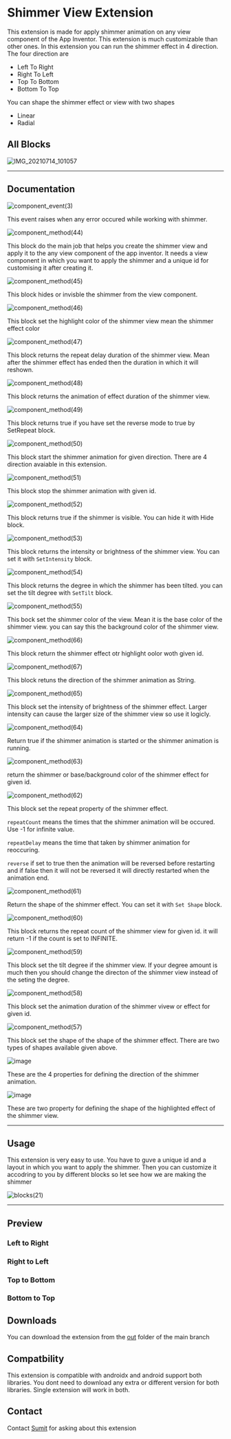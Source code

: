 # Shimmer View Extension

This extension is made for apply shimmer animation on any view component of the App Inventor.
This extension is much customizable than other ones.
In this extension you can run the shimmer effect in 4 direction. The four direction are
* Left To Right
* Right To Left
* Top To Bottom
* Bottom To Top

You can shape the shimmer effect or view with two shapes
* Linear
* Radial

## All Blocks

![IMG_20210714_101057](https://user-images.githubusercontent.com/74917290/125563119-c4e9fd69-1af9-4628-91b0-9e3e5d7ec1f0.jpg)

---

## Documentation

![component_event(3)](https://user-images.githubusercontent.com/74917290/125563211-f2c6ae39-f1f8-4396-ab3e-23acc2eff611.png)


This event raises when any error occured while working with shimmer.


![component_method(44)](https://user-images.githubusercontent.com/74917290/125563341-2002cf19-81c7-4c47-bb90-94aa0d33d95d.png)

This block do the main job that helps you create the shimmer view and apply it to the any view component of the app inventor.
It needs a view component in which you want to apply the shimmer and a unique id for customising it after creating it.

![component_method(45)](https://user-images.githubusercontent.com/74917290/125563584-958e2c82-dfe5-4f60-b019-04226d3efb00.png)

This block hides or invisble the shimmer from the view component.

![component_method(46)](https://user-images.githubusercontent.com/74917290/125563657-7f76b2a4-f42b-4510-b877-44f62778bfb3.png)

This block set the highlight color of the shimmer view mean the shimmer effect color



![component_method(47)](https://user-images.githubusercontent.com/74917290/125563762-009efaf2-82fa-4a5f-b857-cdcef2805a11.png)

This block returns the repeat delay duration of the shimmer view. Mean after the shimmer effect has ended then the duration in which it will reshown.

![component_method(48)](https://user-images.githubusercontent.com/74917290/125563769-474fafb0-f592-447e-9c32-46b6045348fa.png)

This block returns the animation of effect duration of the shimmer view.

![component_method(49)](https://user-images.githubusercontent.com/74917290/125563771-1c6e0ce8-27ef-4564-a760-2b0af8524983.png)

This block returns true if you have set the reverse mode to true by SetRepeat block.

![component_method(50)](https://user-images.githubusercontent.com/74917290/125563997-d2a4ab21-c0af-47e2-8248-2cf14c3c7112.png)

This block start the shimmer animation for given direction. There are 4 direction avaiable in this extension.


![component_method(51)](https://user-images.githubusercontent.com/74917290/125564008-fb6d03ef-2cb2-42e3-b581-1c5ee934af47.png)

This block stop the shimmer animation with given id.

![component_method(52)](https://user-images.githubusercontent.com/74917290/125564305-80ad6477-a512-405e-963b-0d8f4edf5064.png)

This block returns true if the shimmer is visible. You can hide it with Hide block.

![component_method(53)](https://user-images.githubusercontent.com/74917290/125564313-42efa4f4-d272-4a94-8c8d-b0b1caeadc3b.png)

This block returns the intensity or brightness of the shimmer view. You can set it with `SetIntensity` block.

![component_method(54)](https://user-images.githubusercontent.com/74917290/125564319-4a3fe2cc-4d98-40bf-bb9d-192e73e95058.png)

This block returns the degree in which the shimmer has been tilted. you can set the tilt degree with `SetTilt` block.

![component_method(55)](https://user-images.githubusercontent.com/74917290/125564323-be0ad94b-3a7b-4816-8884-c850c76574c9.png)

This bock set the shimmer color of the view. Mean it is the base color of the shimmer view. you can say this the background color of the shimmer view.

![component_method(66)](https://user-images.githubusercontent.com/74917290/125565134-1057d3a3-b116-400d-bfb1-7e005cd0194c.png)

This block return the shimmer effect otr highlight oolor woth given id.

![component_method(67)](https://user-images.githubusercontent.com/74917290/125565283-c58e671a-62c1-467a-8aed-21eb6700d430.png)

This block retuns the direction of the shimmer animation as String.


![component_method(65)](https://user-images.githubusercontent.com/74917290/125565139-cc551fae-5c10-460f-b783-755f9a4de574.png)

This block set the intensity of brightness of the shimmer effect. Larger intensity can cause the larger size of the shimmer view so use it logicly.

![component_method(64)](https://user-images.githubusercontent.com/74917290/125565140-5866d8a1-161d-4756-9acd-f90c6605955a.png)

Return true if the shimmer animation is started or the shimmer animation is running.

![component_method(63)](https://user-images.githubusercontent.com/74917290/125565146-c0b33a5a-24cf-4c48-9fe6-62a9f9326c05.png)

return the shimmer or base/background color of the shimmer effect for given id.

![component_method(62)](https://user-images.githubusercontent.com/74917290/125565147-42f84c6e-fb3d-4648-b82d-7a4317684544.png)

This block set the repeat property of the shimmer effect.

`repeatCount` means the times that the shimmer animation will be occured. Use -1 for infinite value.

`repeatDelay` means the time that taken by shimmer animation for reoccuring.

`reverse` if set to true then the animation will be reversed before restarting and if false then it will not be reversed it will directly restarted when the animation end.

![component_method(61)](https://user-images.githubusercontent.com/74917290/125565148-4833c42a-a55a-4bfd-98f4-782ddb3e52e6.png)

Return the shape of the shimmer effect. You can set it with `Set Shape` block.

![component_method(60)](https://user-images.githubusercontent.com/74917290/125565149-6bb10e9d-711b-4536-8df3-544f6d99b273.png)

This block returns the repeat count of the shimmer view for given id. it will return -1 if the count is set to INFINITE.

![component_method(59)](https://user-images.githubusercontent.com/74917290/125565151-e0d0faf0-7ab3-4072-9487-72d0a1977f23.png)

This block set the tilt degree if the shimmer view. If your degree amount is much then you should change the directon of the shimmer view instead of the seting the degree.

![component_method(58)](https://user-images.githubusercontent.com/74917290/125565154-e4db6251-312a-4a9f-84f3-70f6750046a4.png)

This block set the animation duration of the shimmer vivew or effect for given id.

![component_method(57)](https://user-images.githubusercontent.com/74917290/125565157-44191eaa-6f50-462a-8fd8-a0b1122f510f.png)

This block set the shape of the shape of the shimmer effect. There are two types of shapes available given above.

![image](https://user-images.githubusercontent.com/74917290/125568390-9b2a6b31-91dc-4d67-9f2a-ca7127d2f86c.png)

These are the 4 properties for defining the direction of the shimmer animation.

![image](https://user-images.githubusercontent.com/74917290/125568449-df69b3b6-a01f-4cfc-bb76-180f3c2808ed.png)

These are two property for defining the shape of the highlighted effect of the shimmer view.

---

## Usage

This extension is very easy to use. You have to guve a unique id and a layout in which you want to apply the shimmer. Then you can customize it accodring to you by different blocks so let see how we are making the shimmer

![blocks(21)](https://user-images.githubusercontent.com/74917290/125568756-c8f19cb7-5112-44fa-98f0-6b848663cad6.png)

---

## Preview

### Left to Right


### Right to Left


### Top to Bottom


### Bottom to Top



## Downloads

You can download the extension from the [out](https://github.com/Sumit1334/Shimmer-View/tree/main/out) folder of the main branch

## Compatbility
This extension is compatible with androidx and android support both libraries. You dont need to download any extra or different version for both libraries. Single extension will work in both.

## Contact

Contact <a href="https://community.kodular.io/u/sumit1334" target="_blank"> Sumit</a> for asking about this extension


